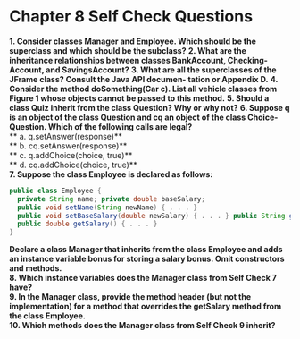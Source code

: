 # Chapter 8 Self Check Questions

**1. Consider classes Manager and Employee. Which should be the superclass and which should be the subclass?**
**2. What are the inheritance relationships between classes BankAccount, Checking­ Account, and SavingsAccount?**
**3. What are all the superclasses of the JFrame class? Consult the Java API documen- tation or Appendix D.**
**4. Consider the method doSomething(Car c). List all vehicle classes from Figure 1 whose objects cannot be passed to this method.**
**5. Should a class Quiz inherit from the class Question? Why or why not?**
**6. Suppose q is an object of the class Question and cq an object of the class Choice­ Question. Which of the following calls are legal?**  
**  a. q.setAnswer(response)**  
**  b. cq.setAnswer(response)**  
**  c. q.addChoice(choice, true)**  
**  d. cq.addChoice(choice, true)**  
**7. Suppose the class Employee is declared as follows:**
  ```java
  public class Employee {
    private String name; private double baseSalary;
    public void setName(String newName) { . . . }
    public void setBaseSalary(double newSalary) { . . . } public String getName() { . . . }
    public double getSalary() { . . . }
  }
  ```
  **Declare a class Manager that inherits from the class Employee and adds an instance variable bonus for storing a salary bonus. Omit constructors and methods.**  
**8. Which instance variables does the Manager class from Self Check 7 have?**  
**9. In the Manager class, provide the method header (but not the implementation) for a method that overrides the getSalary method from the class Employee.**  
**10. Which methods does the Manager class from Self Check 9 inherit?**